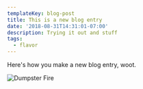 ```yaml
---
templateKey: blog-post
title: This is a new blog entry
date: '2018-08-31T14:31:01-07:00'
description: Trying it out and stuff
tags:
  - flavor
---
```

Here's how you make a new blog entry, woot.

![Dumpster Fire](/img/dumpsterfire.gif)
